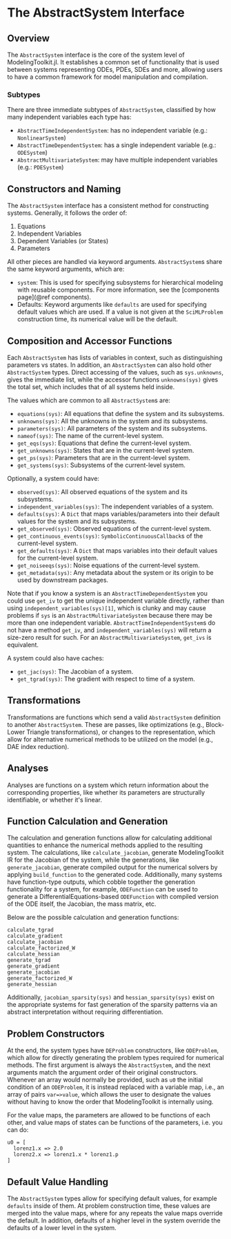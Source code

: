 # The AbstractSystem Interface

## Overview

The `AbstractSystem` interface is the core of the system level of ModelingToolkit.jl.
It establishes a common set of functionality that is used between systems
representing ODEs, PDEs, SDEs and more, allowing users to have a common framework for
model manipulation and compilation.

### Subtypes

There are three immediate subtypes of `AbstractSystem`, classified by how many independent variables each type has:

  - `AbstractTimeIndependentSystem`: has no independent variable (e.g.: `NonlinearSystem`)
  - `AbstractTimeDependentSystem`: has a single independent variable (e.g.: `ODESystem`)
  - `AbstractMultivariateSystem`: may have multiple independent variables (e.g.: `PDESystem`)

## Constructors and Naming

The `AbstractSystem` interface has a consistent method for constructing systems.
Generally, it follows the order of:

 1. Equations
 2. Independent Variables
 3. Dependent Variables (or States)
 4. Parameters

All other pieces are handled via keyword arguments. `AbstractSystem`s share the
same keyword arguments, which are:

  - `system`: This is used for specifying subsystems for hierarchical modeling with
    reusable components. For more information, see the [components page](@ref components).
  - Defaults: Keyword arguments like `defaults` are used for specifying default
    values which are used. If a value is not given at the `SciMLProblem` construction
    time, its numerical value will be the default.

## Composition and Accessor Functions

Each `AbstractSystem` has lists of variables in context, such as distinguishing
parameters vs states. In addition, an `AbstractSystem` can also hold other
`AbstractSystem` types. Direct accessing of the values, such as `sys.unknowns`,
gives the immediate list, while the accessor functions `unknowns(sys)` gives the
total set, which includes that of all systems held inside.

The values which are common to all `AbstractSystem`s are:

  - `equations(sys)`: All equations that define the system and its subsystems.
  - `unknowns(sys)`: All the unknowns in the system and its subsystems.
  - `parameters(sys)`: All parameters of the system and its subsystems.
  - `nameof(sys)`: The name of the current-level system.
  - `get_eqs(sys)`: Equations that define the current-level system.
  - `get_unknowns(sys)`: States that are in the current-level system.
  - `get_ps(sys)`: Parameters that are in the current-level system.
  - `get_systems(sys)`: Subsystems of the current-level system.

Optionally, a system could have:

  - `observed(sys)`: All observed equations of the system and its subsystems.
  - `independent_variables(sys)`: The independent variables of a system.
  - `defaults(sys)`: A `Dict` that maps variables/parameters into their default values for the system and its subsystems.
  - `get_observed(sys)`: Observed equations of the current-level system.
  - `get_continuous_events(sys)`: `SymbolicContinuousCallback`s of the current-level system.
  - `get_defaults(sys)`: A `Dict` that maps variables into their default values
    for the current-level system.
  - `get_noiseeqs(sys)`: Noise equations of the current-level system.
  - `get_metadata(sys)`: Any metadata about the system or its origin to be used by downstream packages.

Note that if you know a system is an `AbstractTimeDependentSystem` you could use `get_iv` to get the
unique independent variable directly, rather than using `independent_variables(sys)[1]`, which is clunky and may cause problems if `sys` is an `AbstractMultivariateSystem` because there may be more than one independent variable. `AbstractTimeIndependentSystem`s do not have a method `get_iv`, and `independent_variables(sys)` will return a size-zero result for such. For an `AbstractMultivariateSystem`, `get_ivs` is equivalent.

A system could also have caches:

  - `get_jac(sys)`: The Jacobian of a system.
  - `get_tgrad(sys)`: The gradient with respect to time of a system.

## Transformations

Transformations are functions which send a valid `AbstractSystem` definition to
another `AbstractSystem`. These are passes, like optimizations (e.g., Block-Lower
Triangle transformations), or changes to the representation, which allow for
alternative numerical methods to be utilized on the model (e.g., DAE index reduction).

## Analyses

Analyses are functions on a system which return information about the corresponding
properties, like whether its parameters are structurally identifiable, or whether
it's linear.

## Function Calculation and Generation

The calculation and generation functions allow for calculating additional
quantities to enhance the numerical methods applied to the resulting system.
The calculations, like `calculate_jacobian`, generate ModelingToolkit IR for
the Jacobian of the system, while the generations, like `generate_jacobian`,
generate compiled output for the numerical solvers by applying `build_function`
to the generated code. Additionally, many systems have function-type outputs,
which cobble together the generation functionality for a system, for example,
`ODEFunction` can be used to generate a DifferentialEquations-based `ODEFunction`
with compiled version of the ODE itself, the Jacobian, the mass matrix, etc.

Below are the possible calculation and generation functions:

```@docs
calculate_tgrad
calculate_gradient
calculate_jacobian
calculate_factorized_W
calculate_hessian
generate_tgrad
generate_gradient
generate_jacobian
generate_factorized_W
generate_hessian
```

Additionally, `jacobian_sparsity(sys)` and `hessian_sparsity(sys)`
exist on the appropriate systems for fast generation of the sparsity
patterns via an abstract interpretation without requiring differentiation.

## Problem Constructors

At the end, the system types have `DEProblem` constructors, like `ODEProblem`,
which allow for directly generating the problem types required for numerical
methods. The first argument is always the `AbstractSystem`, and the next
arguments match the argument order of their original constructors. Whenever an
array would normally be provided, such as `u0` the initial condition of an
`ODEProblem`, it is instead replaced with a variable map, i.e., an array of
pairs `var=>value`, which allows the user to designate the values without having
to know the order that ModelingToolkit is internally using.

For the value maps, the parameters are allowed to be functions of each other,
and value maps of states can be functions of the parameters, i.e. you can do:

```
u0 = [
  lorenz1.x => 2.0
  lorenz2.x => lorenz1.x * lorenz1.p
]
```

## Default Value Handling

The `AbstractSystem` types allow for specifying default values, for example
`defaults` inside of them. At problem construction time, these values are merged
into the value maps, where for any repeats the value maps override the default.
In addition, defaults of a higher level in the system override the defaults of
a lower level in the system.
